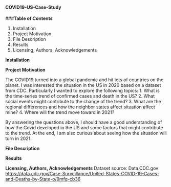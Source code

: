 #### COVID19-US-Case-Study

###**Table of Contents**
1. Installation
2. Project Motivation
3. File Description
4. Results
5. Licensing, Authors, Acknowledgements

**Installation**

**Project Motivation**

The COVID19 turned into a global pandemic and hit lots of countries on the planet. I was interested the situation in the US in 2020 based on a dataset from CDC.
Particularly I wanted to explore the following topics:
    1. What is the time-series trend of confirmed cases and death in the US?
    2. What social events might contribute to the change of the trend?
    3. What are the regional differences and how the neighbor states affect situation affect mine? 
    4. Where will the trend move toward in 2021?

By answering the questions above, I should have a good understanding of how the Covid developed in the US and some factors that might contribute to the trend.
At the end, I am also curious about seeing how the situation will turn in 2021. 

**File Description**

**Results**

**Licensing, Authors, Acknowledgements**
Dataset source: Data.CDC.gov
https://data.cdc.gov/Case-Surveillance/United-States-COVID-19-Cases-and-Deaths-by-State-o/9mfq-cb36
